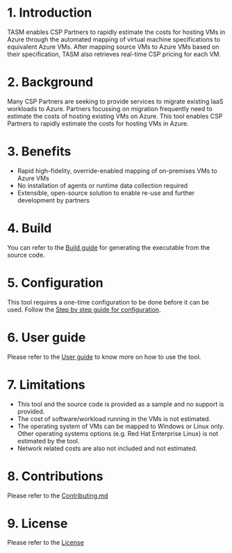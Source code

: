
#  1. Introduction
TASM enables CSP Partners to rapidly estimate the costs for hosting VMs in Azure through the automated mapping of virtual machine specifications to equivalent Azure VMs. After mapping source VMs to Azure VMs based on their specification, TASM also retrieves real-time CSP pricing for each VM.

# 2. Background
Many CSP Partners are seeking to provide services to migrate existing IaaS workloads to Azure. Partners focussing on migration frequently need to estimate the costs of hosting existing VMs on Azure. This tool enables CSP Partners to rapidly estimate the costs for hosting VMs in Azure.

# 3. Benefits
* Rapid high-fidelity, override-enabled mapping of on-premises VMs to Azure VMs
* No installation of agents or runtime data collection required
* Extensible, open-source solution to enable re-use and further development by partners

# 4. Build
You can refer to the [Build guide][1] for generating the executable from the source code.

# 5. Configuration
This tool requires a one-time configuration to be done before it can be used. Follow the [Step by step guide for configuration][2].

# 6. User guide
Please refer to the [User guide][3] to know more on how to use the tool.

# 7. Limitations
* This tool and the source code is provided as a sample and no support is provided. 
* The cost of software/workload running in the VMs is not estimated.
* The operating system of VMs can be mapped to Windows or Linux only. Other operating systems options (e.g. Red Hat Enterprise Linux) is not estimated by the tool.
* Network related costs are also not included and not estimated.

# 8. Contributions
Please refer to the [Contributing.md][4]

# 9. License
Please refer to the [License][5]

[1]: docs/Build.md
[2]: docs/Configure.md
[3]: docs/UserGuide.md
[4]: Contributing.md
[5]: License
